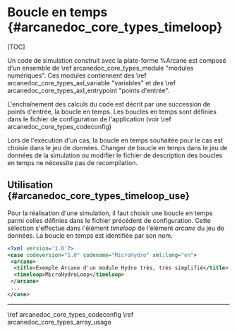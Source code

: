 ﻿# Boucle en temps {#arcanedoc_core_types_timeloop}

[TOC]

Un code de simulation construit avec la plate-forme %Arcane
est composé d'un ensemble de \ref arcanedoc_core_types_module "modules numériques".
Ces modules contiennent des \ref arcanedoc_core_types_axl_variable "variables" et 
des \ref arcanedoc_core_types_axl_entrypoint "points d'entrée".

L'enchaînement des calculs du code est décrit par une succession 
de points d'entrée, la boucle en temps. Les boucles
en temps sont définies dans le fichier de configuration de
l'application (voir \ref arcanedoc_core_types_codeconfig)

Lors de l'exécution d'un cas, la boucle en temps souhaitée pour
le cas est choisie dans le jeu de données. Changer de boucle
en temps dans le jeu de données de la simulation ou modifier
le fichier de description des boucles en temps ne nécessite 
pas de recompilation.

## Utilisation {#arcanedoc_core_types_timeloop_use}

Pour la réalisation d'une simulation, il faut choisir une boucle
en temps parmi celles définies dans le fichier précédent de configuration. Cette
sélection s'effectue dans l'élément *timeloop* de l'élément
*arcane* du jeu de données. La boucle en temps est identifiée
par son nom.

```xml
<?xml version='1.0'?>
<case codeversion="1.0" codename="MicroHydro" xml:lang="en">
 <arcane>
  <title>Exemple Arcane d'un module Hydro très, très simplifié</title>
  <timeloop>MicroHydroLoop</timeloop>
 </arcane>
 ...
</case>
```

____

<div class="section_buttons">
<span class="back_section_button">
\ref arcanedoc_core_types_codeconfig
</span>
<span class="next_section_button">
\ref arcanedoc_core_types_array_usage
</span>
</div>
